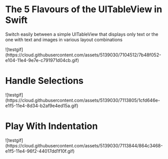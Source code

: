 <h1>The 5 Flavours of the UITableView in Swift</h1>
<p>Switch easily between a simple UITableView that displays only text or the one with text and images in various layout combinations</p>
![testgif](https://cloud.githubusercontent.com/assets/5139030/7104512/7b48f052-e104-11e4-9e7e-c791971d04cb.gif)
<h1>Handle Selections</h1>
![testgif](https://cloud.githubusercontent.com/assets/5139030/7113805/1cfd646e-e1f5-11e4-8d34-b2af9e4ed15a.gif)
<h1>Play With Indentation</h1>
![testgif](https://cloud.githubusercontent.com/assets/5139030/7113844/864c3468-e1f5-11e4-96f2-44017dd1f10f.gif)
